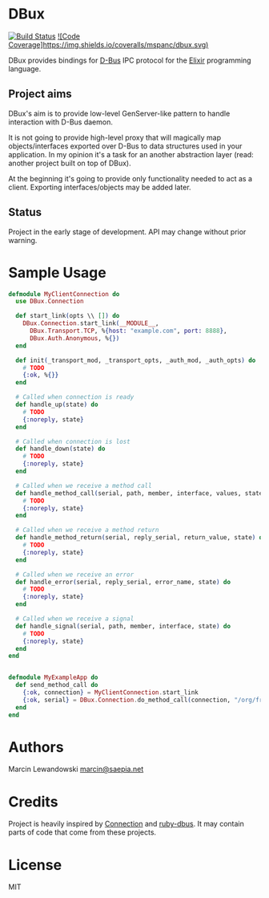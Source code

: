 # DBux
[![Build Status](https://travis-ci.org/mspanc/dbux.svg?branch=master)](https://travis-ci.org/mspanc/dbux)
[![Code Coverage]https://img.shields.io/coveralls/mspanc/dbux.svg)](https://coveralls.io/github/mspanc/dbux)

DBux provides bindings for [D-Bus](http://dbus.freedesktop.org) IPC
protocol for the [Elixir](http://elixir-lang.org) programming language.

## Project aims

DBux's aim is to provide low-level GenServer-like pattern to handle interaction
with D-Bus daemon.

It is not going to provide high-level proxy that will magically map
objects/interfaces exported over D-Bus to data structures used in your application.
In my opinion it's a task for an another abstraction layer (read: another project
built on top of DBux).

At the beginning it's going to provide only functionality needed to act as
a client. Exporting interfaces/objects may be added later.

## Status

Project in the early stage of development. API may change without prior warning.

# Sample Usage

```elixir
defmodule MyClientConnection do
  use DBux.Connection

  def start_link(opts \\ []) do
    DBux.Connection.start_link(__MODULE__,
      DBux.Transport.TCP, %{host: "example.com", port: 8888},
      DBux.Auth.Anonymous, %{})
  end

  def init(_transport_mod, _transport_opts, _auth_mod, _auth_opts) do
    # TODO
    {:ok, %{}}
  end

  # Called when connection is ready
  def handle_up(state) do
    # TODO
    {:noreply, state}
  end

  # Called when connection is lost
  def handle_down(state) do
    # TODO
    {:noreply, state}
  end

  # Called when we receive a method call
  def handle_method_call(serial, path, member, interface, values, state) do
    # TODO
    {:noreply, state}
  end

  # Called when we receive a method return
  def handle_method_return(serial, reply_serial, return_value, state) do
    # TODO
    {:noreply, state}
  end

  # Called when we receive an error
  def handle_error(serial, reply_serial, error_name, state) do
    # TODO
    {:noreply, state}
  end

  # Called when we receive a signal
  def handle_signal(serial, path, member, interface, state) do
    # TODO
    {:noreply, state}
  end
end


defmodule MyExampleApp do
  def send_method_call do
    {:ok, connection} = MyClientConnection.start_link
    {:ok, serial} = DBux.Connection.do_method_call(connection, "/org/freedesktop/DBus", "org.freedesktop.DBus", "Hello", [], "org.freedesktop.DBus")
  end
end
```

# Authors

Marcin Lewandowski <marcin@saepia.net>

# Credits

Project is heavily inspired by [Connection](https://hex.pm/packages/connection)
and [ruby-dbus](https://github.com/mvidner/ruby-dbus). It may contain parts of
code that come from these projects.

# License

MIT
